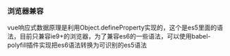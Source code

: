 ### 浏览器兼容

vue响应式数据原理是利用Object.defineProperty实现的，这个是es5里面的语法，目前只兼容ie9+的浏览器，为了兼容es6的一些语法，可以使用babel-polyfill插件实现把es6语法转换为可识别的es5语法